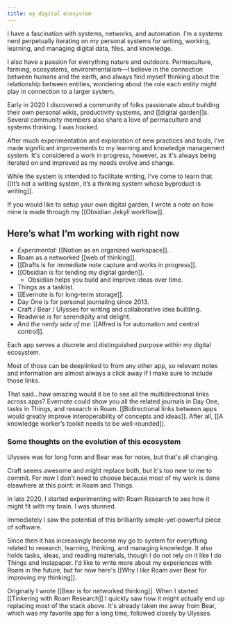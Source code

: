 ```yaml
---
title: my digital ecosystem
---
```

I have a fascination with systems, networks, and automation. I’m a systems nerd perpetually iterating on my personal systems for writing, working, learning, and managing digital data, files, and knowledge.

I also have a passion for everything nature and outdoors. Permaculture, farming, ecosystems, environmentalism—I believe in the connection between humans and the earth, and always find myself thinking about the relationship between entities, wondering about the role each entity might play in connection to a larger system.

Early in 2020 I discovered a community of folks passionate about building their own personal wikis, productivity systems, and [[digital garden]]s. Several community members also share a love of permaculture and systems thinking. I was hooked.

After much experimentation and exploration of new practices and tools, I’ve made significant improvements to my learning and knowledge management system. It's considered a work in progress, however, as it's always being iterated on and improved as my needs evolve and change.

While the system is intended to facilitate writing, I've come to learn that [[It’s not a writing system, it’s a thinking system whose byproduct is writing]].

If you would like to setup your own digital garden, I wrote a note on how mine is made through my [[Obsidian Jekyll workflow]].

## Here’s what I’m working with right now
* *Experimental:* [[Notion as an organized workspace]].
* Roam as a networked [[web of thinking]].
* [[Drafts is for immediate note capture and works in progress]].
* [[Obsidian is for tending my digital garden]].
	* Obsidian helps you build and improve ideas over time.
* Things as a tasklist.
* [[Evernote is for long-term storage]].
* Day One is for personal journaling since 2013.
* Craft / Bear / Ulysses for writing and collaborative idea building.
* Readwise is for serendipity and delight.
* *And the nerdy side of me:* [[Alfred is for automation and central control]].

Each app serves a discrete and distinguished purpose within my digital  ecosystem.

Most of those can be deeplinked to from any other app, so relevant notes and information are almost always a click away if I make sure to include those links.

That said...how amazing would it be to see all the multidirectional links across apps? Evernote could show you all the related journals in Day One, tasks in Things, and research in Roam. [[Bidirectional links between apps would greatly improve interoperability of concepts and ideas]]. After all, [[A knowledge worker’s toolkit needs to be well-rounded]].

### Some thoughts on the evolution of this ecosystem
Ulysses was for long form and Bear was for notes, but that's all changing.

Craft seems awesome and might replace both, but it's too new to me to commit. For now I don't need to choose because most of my work is done elsewhere at this point: in Roam and Things.

In late 2020, I started experimenting with Roam Research to see how it might fit with my brain. I was stunned.

Immediately I saw the potential of this brilliantly simple-yet-powerful piece of software.

Since then it has increasingly become my go to system for everything related to research, learning, thinking, and managing knowledge. It also holds tasks, ideas, and reading materials, though I do not rely on it like I do Things and Instapaper. I'd like to write more about my experiences with Roam in the future, but for now here's [[Why I like Roam over Bear for improving my thinking]].

Originally I wrote [[Bear is for networked thinking]]. When I started [[Tinkering with Roam Research]] I quickly saw how it might actually end up replacing most of the stack above. It's already taken me away from Bear, which was my favorite app for a long time, followed closely by Ulysses.
